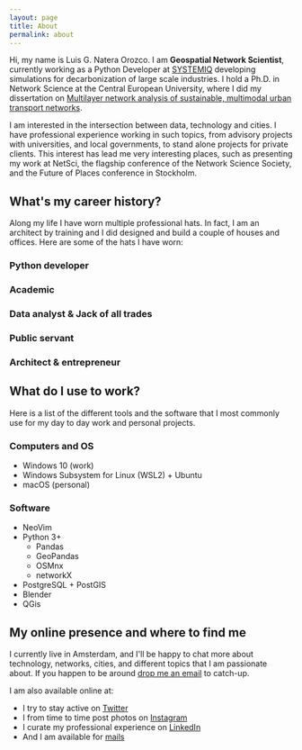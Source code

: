 ```yaml
---
layout: page
title: About
permalink: about
---
```


Hi, my name is Luis G. Natera Orozco. I am **Geospatial Network Scientist**, currently working as a Python Developer at [SYSTEMIQ](https://systemiq.earth) developing simulations for decarbonization of large scale industries. I hold a Ph.D. in Network Science at the Central European University, where I did my dissertation on [Multilayer network analysis of sustainable, multimodal urban transport networks](http://www.etd.ceu.edu/2022/natera_luis.pdf).

I am interested in the intersection between data, technology and cities. I have professional experience working in such topics, from advisory projects with universities, and local governments, to stand alone projects for private clients. This interest has lead me very interesting places, such as presenting my work at NetSci, the flagship conference of the Network Science Society, and the Future of Places conference in Stockholm.

## What's my career history?

Along my life I have worn multiple professional hats. In fact, I am an architect by training and I did designed and build a couple of houses and offices. Here are some of the hats I have worn:

### Python developer

### Academic

### Data analyst & Jack of all trades

### Public servant

### Architect & entrepreneur

## What do I use to work?

Here is a list of the different tools and the software that I most commonly use for my day to day work and personal projects.

### Computers and OS

- Windows 10 (work)
- Windows Subsystem for Linux (WSL2) + Ubuntu
- macOS (personal)

### Software

- NeoVim
- Python 3+
	- Pandas
	- GeoPandas
	- OSMnx
	- networkX
- PostgreSQL + PostGIS
- Blender
- QGis

## My online presence and where to find me

I currently live in Amsterdam, and I'll be happy to chat more about technology, networks, cities, and different topics that I am passionate about. If you happen to be around [drop me an email](mailto:natera@hey.com) to catch-up. 

I am also available online at:

- I try to stay active on [Twitter](https://twitter.com/natera)
- I from time to time post photos on [Instagram](https://instagram.com/natera)
- I curate my professional experience on [LinkedIn](https://www.linkedin.com/in/natera/)
- And I am available for [mails](mailto:natera@hey.com)
